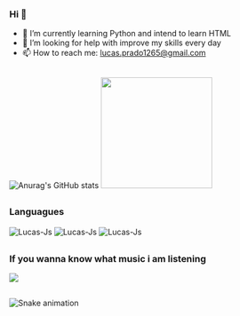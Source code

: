 ### Hi 👋


- 🌱 I’m currently learning Python and intend to learn HTML
- 🤔 I’m looking for help with improve my skills every day
- 📫 How to reach me: lucas.prado1265@gmail.com 

##

![Anurag's GitHub stats](https://github-readme-stats.vercel.app/api?username=lucasp1265&theme=omni&show_icons=true)
<img height="200em" src="https://github-readme-stats.vercel.app/api/top-langs/?username=lucasp1265&layout=compact&langs_count=7&theme=dracula"/>

##

### Languagues


<img align="center" alt="Lucas-Js" src="https://img.shields.io/badge/C-00599C?style=for-the-badge&logo=c&logoColor=white"> <img align="center" alt="Lucas-Js" src="https://img.shields.io/badge/C%2B%2B-00599C?style=for-the-badge&logo=c%2B%2B&logoColor=white"> <img align="center" alt="Lucas-Js" src="https://img.shields.io/badge/Java-ED8B00?style=for-the-badge&logo=java&logoColor=white"> 

##

### If you wanna know what music i am listening

<a href="https://open.spotify.com/user/22thqqry36n657kxtfutsdnoi" target="_blank"><img src="https://img.shields.io/badge/Spotify-1ED760?&style=for-the-badge&logo=spotify&logoColor=white" target="_blank"></a>

##

![Snake animation](https://github.com/lucasp1265/lucasp1265/blob/output/github-contribution-grid-snake.svg)

